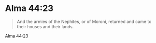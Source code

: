 # Alma 44:23

> And the armies of the Nephites, or of Moroni, returned and came to their houses and their lands.

[Alma 44:23](https://www.churchofjesuschrist.org/study/scriptures/bofm/alma/44?lang=eng&id=p23#p23)



